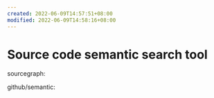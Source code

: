 ```yaml
---
created: 2022-06-09T14:57:51+08:00
modified: 2022-06-09T14:58:16+08:00
---
```


# Source code semantic search tool

sourcegraph:

github/semantic:
